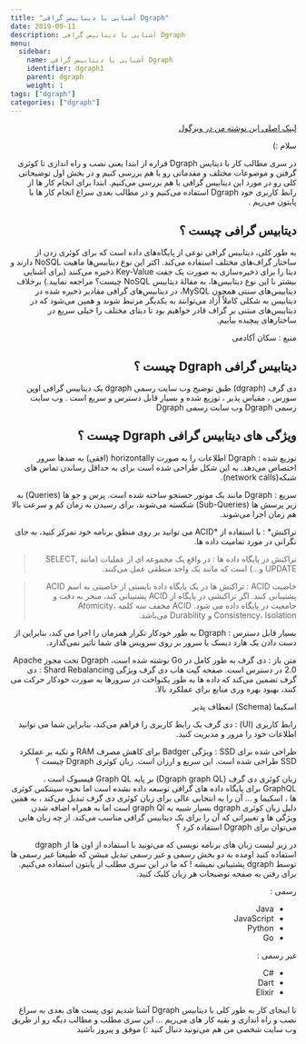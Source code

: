 ```yaml
---
title: "آشنایی با دیتابیس گرافی Dgraph"
date: 2019-09-11
description: آشنایی با دیتابیس گرافی Dgraph
menu:
  sidebar:
    name: آشنایی با دیتابیس گرافی Dgraph
    identifier: dgraph1
    parent: dgraph
    weight: 1
tags: ["dgraph"]
categories: ["dgraph"]    
---
```


<div dir=rtl align="right">

[لینک اصلی این نوشته من در ویرگول](https://virgool.io/Dgraph-database/dgraph-1-whtkopoudlag)


سلام  :)

در سری  مطالب کار با دیتایس Dgraph  قراره از ابتدا یعنی نصب و راه اندازی تا کوئری گرفتن و موضوعات مختلف و مقدماتی رو با هم بررسی کنیم و در بخش اول توضیحاتی کلی رو در مورد این دیتابیس گرافی با هم بررسی می‌کنیم.
ابتدا برای انجام کار ها از رابط کاربری خود Dgraph استفاده می‌کنیم و در مطالب بعدی سراغ انجام کار ها با پایتون می‌ریم .

## دیتابیس گرافی چیست ؟

به طور کلی، دیتابیس گرافی نوعی از پایگاه‌های داده است که برای کوئری زدن از ساختار گراف‌های مختلف استفاده می‌کند. اکثر این نوع دیتابیس‌ها ماهیت NoSQL دارند و دیتا را برای ذخیره‌سازی به صورت یک جفت Key-Value ذخیره می‌کنند (برای آشنایی بیشتر با این نوع دیتابیس‌ها، به مقالهٔ دیتابیس NoSQL چیست؟ مراجعه نمایید.) برخلاف دیتابیس‌های سنتی همچون MySQL، در دیتابیس‌های گرافی مقادیر ذخیره شده در دیتابیس به شکلی کاملاً آزاد می‌توانند به یکدیگر مرتبط شوند و همین می‌شود که در دیتابیس‌های مبتنی بر گراف قادر خواهیم بود تا دیتای مختلف را خیلی سریع در ساختارهای پیچیده بیابیم.

منبع : سکان آکادمی

## دیتابیس گرافی Dgraph چیست ؟

دی گرف (dgraph) طبق توضیح وب سایت رسمی dgraph یک دیتابیس گرافی اوپن سورس ، مقیاس پذیر ، توزیع شده و بسیار قابل دسترس و سریع است .
وب سایت زسمی Dgraph
وب سایت زسمی Dgraph

## ویژگی های دیتابیس گرافی Dgraph چیست ؟

توزیع شده : Dgraph اطلاعات را به صورت horizontally (افقی) به صدها سرور اختصاص می‌دهد. به این شکل طراحی شده است برای به حداقل رساندن تماس های شبکه(network calls).

سریع :  Dgraph مانند یک موتور جستجو ساخته شده است. پرس و جو ها (Queries) به زیر پرسش ها (Sub-Queries) شکسته می‌شوند،  برای رسیدن به زمان کم و سرعت بالا هم زمان اجرا می‌شوند.

تراکنش* :‌ با استفاده از *ACID  می توانید بر روی منطق برنامه خود تمرکز کنید، به جای نگرانی در مورد تمامیت داده ها.


> تراکنش در پایگاه داده ها :  در واقع یک مجموعه ای از عملیات (مانند SELECT, UPDATE و…) است که مانند یک واحد منطقی عمل می‌کنند.

> خاصیت ACID : تراکنش ها در یک پایگاه داده بایستی از خاصیتی به اسم ACID پشتیبانی کنند. اگر تراکنشی در پایگاه از ACID پشتیبانی کند، منجر به دقت و جامعیت در پایگاه داده می شود. ACID مخفف سه کلمه Atomicity، Consistency، Isolation و Durability می‌باشد.

بسیار قابل دسترس : Dgraph به طور خودکار تکرار همزمان را اجرا می کند، بنابراین از دست دادن یک هارد دیسک یا سرور بر روی سرویس های شما تاثیر نمی‌گذارد.

متن باز : دی گرف به طور کامل در Go نوشته شده است، Dgraph تحت مجوز Apache 2.0 در دسترس است.
صفحه گیت هاب دی گرف
ویژگی Shard Rebalancing : دی گرف تضمین می‌کند که داده ها به طور یکنواخت در سرورها به صورت خودکار حرکت می کنند، بهبود بهره وری منابع برای عملکرد بالا.

اسکیما (Schema) انعطاف پذیر

رابط کاربری (UI) : دی گرف یک رابط کاربری را فراهم می‌کند، بنابراین شما می توانید اطلاعات خود را مرور و مدیریت کنید.

طراحی شده برای SSD : ویژگی Badger برای کاهش مصرف RAM و تکیه بر عملکرد SSD طراحی شده است. این سریع و ارزان است.
زبان کوئری Dgraph چیست ؟

زبان کوئری دی گرف (Dgraph graph QL) بر پایه Graph QL فیسبوک است .
GraphQL برای پایگاه داده های گرافی توسعه داده نشده است اما نحوه سینتکس کوئری ها ، اسکیما و … آن را به انتخابی عالی برای زبان کوئری دی گرف تبدیل می‌کند ، به همین دلیل زبان کوئری dgraph بسیار شبیه به graph Ql است اما به همراه اضافه شدن ویژگی ها و تغییراتی که آن را برای یک دیتابیس گرافی مناسب می‌کند.
از چه زبان هایی می‌توان برای Dgraph استفاده کرد ؟

در زیر لیست زبان های برنامه نویسی که می‌تونید با استفاده از اون ها از dgraph استفاده کنید اومده
به دو بخش رسمی و غیر رسمی تبدیل میشن که طبیعتا غیر رسمی ها توسط dgraph پشتیبانی نمیشه !
که ما در این سری مطلب از پایتون استفاده می‌کنیم.
برای رفتن به صفحه توضیحات هر زبان کلیک کنید.

رسمی :

- Java
- JavaScript
- Python
- Go

غیر رسمی‌ :

- #C
- Dart
- Elixir

تا اینجای کار به طور کلی با دیتابیس Dgraph آشنا شدیم توی پست های بعدی به سراغ نصب و راه اندازی و بقیه کار های می‌ریم ...
این سری مطلب و مطالب دیگه رو از طریق وب سایت شخصی من هم می‌تونید دنبال کنید :)
موفق و پیروز باشید

</div>